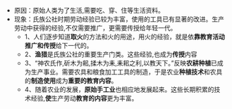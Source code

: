 - 原因：原始人类为了生活,需要吃、穿、住等生活资料。
- 现象：氏族公社时期劳动经验已较为丰富，使用的工具已有显著的改进。生产劳动中获得的经验,不仅需要推广，更需要传授给年轻一代。
	- 1、人们逐步知道**取火**的方法和火的用途，用火的经验，就是依**靠教育活动推广和传授**给下一代的。
	- 2、**渔猎**是氏族公社的重要生产门类。这些经验,也成为**传授**内容
	- 3、“神农氏作,斫木为耜,揉木为耒,耒耜之利,以教天下。”反映**农耕种植**已成为生产事业。需要农具和粮食加工工具的制造，于是农业**种植技术**和农具的**制造使用**成为**重要的教育内容**。
	- 4、随着农业的发展，**原始手工业**也相应地发展起来。这些长期积累的技术经验,**使**生产劳动**教育的内容**更为丰富。